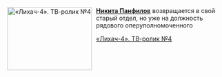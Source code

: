 <!--2025-08-28 23:00:24-->
<div class="yb">
  <div class="rss kino_kino"><a href="https://www.kino-teatr.ru/video/52944/" title="«Лихач-4». ТВ-ролик №4"><img src="https://www.kino-teatr.ru/video/4/4/52944/poster.jpg" width="196" height="147" align="left" hspace="5" style="margin: 0px 10px 0px 5px" alt="«Лихач-4». ТВ-ролик №4"/></a><a href=https://www.kino-teatr.ru/kino/acter/m/ros/3259/bio/ target=_blank><strong>Никита Панфилов</strong></a> возвращается в свой старый отдел, но уже на должность рядового оперуполномоченного <p class="titl"><a href="https://www.kino-teatr.ru/video/52944/">«Лихач-4». ТВ-ролик №4</a></p></div>
</div>
